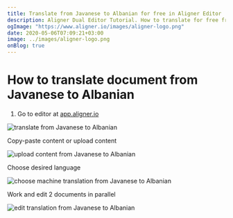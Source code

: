 ```yaml
---
title: Translate from Javanese to Albanian for free in Aligner Editor
description: Aligner Dual Editor Tutorial. How to translate for free from Javanese to Albanian. Aligner is multilingual document management platform. 
ogImage: "https://www.aligner.io/images/aligner-logo.png"
date: 2020-05-06T07:09:21+03:00
image: ../images/aligner-logo.png
onBlog: true
---
```


# How to translate document from Javanese to Albanian

1. Go to editor at [app.aligner.io](https://app.aligner.io "Aligner App web page")

![translate from Javanese to Albanian](../aligner-blank-editor.png "translate from Javanese to Albanian")

Copy-paste content or upload content

![upload content from Javanese to Albanian](../aligner-uploaded-document.png "upload content from Javanese to Albanian")

Choose desired language

![choose machine translation from Javanese to Albanian](../aligner-language-dropdown.png "choose machine translation from Javanese to Albanian")

Work and edit 2 documents in parallel

![edit translation from Javanese to Albanian](../aligner-double-sitded-editor.png "edit translation from Javanese to Albanian")

